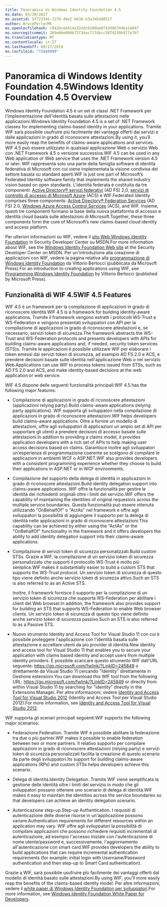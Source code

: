 ```yaml
---
title: Panoramica di Windows Identity Foundation 4.5
ms.date: 03/30/2017
ms.assetid: 5f723345-7270-49e2-b638-b3a34bd40517
author: BrucePerlerMS
ms.openlocfilehash: c9420ce641da32edc6196be0743d967446a14947
ms.sourcegitcommit: 289e06e904b72f34ac717dbcc5074239b977e707
ms.translationtype: MT
ms.contentlocale: it-IT
ms.lasthandoff: 09/17/2019
ms.locfileid: "71044999"
---
```

# <a name="windows-identity-foundation-45-overview"></a><span data-ttu-id="5071d-102">Panoramica di Windows Identity Foundation 4.5</span><span class="sxs-lookup"><span data-stu-id="5071d-102">Windows Identity Foundation 4.5 Overview</span></span>
<span data-ttu-id="5071d-103">Windows Identity Foundation 4.5 è un set di classi .NET Framework per l'implementazione dell'identità basata sulle attestazioni nelle applicazioni.</span><span class="sxs-lookup"><span data-stu-id="5071d-103">Windows Identity Foundation 4.5 is a set of .NET Framework classes for implementing claims-based identity in your applications.</span></span> <span data-ttu-id="5071d-104">Tramite WIF sarà possibile usufruire più facilmente dei vantaggi offerti dai servizi e dalle applicazioni in grado di riconoscere attestazioni.</span><span class="sxs-lookup"><span data-stu-id="5071d-104">By using it, you’ll more easily reap the benefits of claims-aware applications and services.</span></span> <span data-ttu-id="5071d-105">WIF 4.5 può essere utilizzato in qualsiasi applicazione Web o servizio Web con .NET Framework 4.5 o versione successiva.</span><span class="sxs-lookup"><span data-stu-id="5071d-105">WIF 4.5 can be used in any Web application or Web service that uses the .NET Framework version 4.5 or later.</span></span> <span data-ttu-id="5071d-106">WIF rappresenta solo una parte della famiglia software di identità federativa di Microsoft con cui viene implementata la visione condivisa del settore basata su standard aperti.</span><span class="sxs-lookup"><span data-stu-id="5071d-106">WIF is just one part of Microsoft’s Federated Identity software family that implements the shared industry vision based on open standards.</span></span> <span data-ttu-id="5071d-107">L'identità federata è costituita da tre componenti: [Active Directory® servizi federativi](https://go.microsoft.com/fwlink/?LinkID=247516) (AD FS) 2,0, [servizi di controllo di accesso di Microsoft Azure](https://go.microsoft.com/fwlink/?LinkID=247517) (ACS) e WIF.</span><span class="sxs-lookup"><span data-stu-id="5071d-107">Federated Identity comprises three components: [Active Directory® Federation Services](https://go.microsoft.com/fwlink/?LinkID=247516) (AD FS) 2.0, [Windows Azure Access Control Services](https://go.microsoft.com/fwlink/?LinkID=247517) (ACS), and WIF.</span></span> <span data-ttu-id="5071d-108">Insieme, questi tre componenti formano la base della nuova piattaforma di accesso e identità cloud basata sulle attestazioni di Microsoft.</span><span class="sxs-lookup"><span data-stu-id="5071d-108">Together, these three components form the core of Microsoft’s new claims-based cloud identity and access platform.</span></span>  
  
 <span data-ttu-id="5071d-109">Per ulteriori informazioni su WIF, vedere il [sito Web Windows Identity Foundation](https://go.microsoft.com/fwlink/?LinkId=149009) in Security Developer Center su MSDN.</span><span class="sxs-lookup"><span data-stu-id="5071d-109">For more information about WIF, see the [Windows Identity Foundation Web site](https://go.microsoft.com/fwlink/?LinkId=149009) at the Security Developer Center on MSDN.</span></span> <span data-ttu-id="5071d-110">Per un'introduzione alla creazione di applicazioni con WIF, vedere la pagina relativa alla [programmazione di Windows Identity Foundation](https://www.microsoftpressstore.com/store/programming-windows-identity-foundation-9780735627185) da Vittorio Bertocci (pubblicata da Microsoft Press).</span><span class="sxs-lookup"><span data-stu-id="5071d-110">For an introduction to creating applications using WIF, see [Programming Windows Identity Foundation](https://www.microsoftpressstore.com/store/programming-windows-identity-foundation-9780735627185) by Vittorio Bertocci (published by Microsoft Press).</span></span>  
  
## <a name="wif-45-features"></a><span data-ttu-id="5071d-111">Funzionalità di WIF 4.5</span><span class="sxs-lookup"><span data-stu-id="5071d-111">WIF 4.5 Features</span></span>  
 <span data-ttu-id="5071d-112">WIF 4.5 è un framework per la compilazione di applicazioni in grado di riconoscere identità.</span><span class="sxs-lookup"><span data-stu-id="5071d-112">WIF 4.5 is a framework for building identity-aware applications.</span></span> <span data-ttu-id="5071d-113">Tramite il framework vengono estratti i protocolli WS-Trust e WS-Federation e vengono presentati sviluppatori con API per la compilazione di applicazioni in grado di riconoscere attestazioni e, se necessario, servizi token di sicurezza.</span><span class="sxs-lookup"><span data-stu-id="5071d-113">The framework abstracts the WS-Trust and WS-Federation protocols and presents developers with APIs for building claims-aware applications and, if needed, security token services (STS)s.</span></span> <span data-ttu-id="5071d-114">Tramite le applicazioni è possibile utilizzare WIF per elaborare i token emessi dai servizi token di sicurezza, ad esempio AD FS 2.0 e ACS, e prendere decisioni basate sulle identità nell'applicazione Web o nel servizio Web.</span><span class="sxs-lookup"><span data-stu-id="5071d-114">Applications can use WIF to process tokens issued from STSs, such as AD FS 2.0 and ACS, and make identity-based decisions at the web application or web service.</span></span>  
  
 <span data-ttu-id="5071d-115">WIF 4.5 dispone delle seguenti funzionalità principali:</span><span class="sxs-lookup"><span data-stu-id="5071d-115">WIF 4.5 has the following major features:</span></span>  
  
- <span data-ttu-id="5071d-116">Compilazione di applicazioni in grado di riconoscere attestazioni (applicazioni relying party).</span><span class="sxs-lookup"><span data-stu-id="5071d-116">Build claims-aware applications (relying party applications).</span></span> <span data-ttu-id="5071d-117">WIF supporta gli sviluppatori nella compilazione di applicazioni in grado di riconoscere attestazioni.</span><span class="sxs-lookup"><span data-stu-id="5071d-117">WIF helps developers build claims-aware applications.</span></span> <span data-ttu-id="5071d-118">Oltre a fornire un modello di attestazioni, offre agli sviluppatori di applicazioni un ampio set di API per supportare gli utenti a prendere decisioni di accesso basate sulle attestazioni.</span><span class="sxs-lookup"><span data-stu-id="5071d-118">In addition to providing a claims model, it provides application developers with a rich set of APIs to help making user access decisions based on claims.</span></span>  <span data-ttu-id="5071d-119">Garantisce inoltre agli sviluppatori un'esperienza di programmazione coerente se scelgono di compilare le applicazioni in ambienti WCF o ASP.NET.</span><span class="sxs-lookup"><span data-stu-id="5071d-119">WIF also provides developers with a consistent programming experience whether they choose to build their applications in ASP.NET or in WCF environments.</span></span>  
  
- <span data-ttu-id="5071d-120">Compilazione del supporto della delega di identità in applicazioni in grado di riconoscere attestazioni.</span><span class="sxs-lookup"><span data-stu-id="5071d-120">Build identity delegation support into claims-aware applications.</span></span>  <span data-ttu-id="5071d-121">WIF offre la funzionalità per gestire le identità dei richiedenti originali oltre i limiti del servizio.</span><span class="sxs-lookup"><span data-stu-id="5071d-121">WIF offers the capability of maintaining the identities of original requestors across the multiple service boundaries.</span></span> <span data-ttu-id="5071d-122">Questa funzionalità può essere ottenuta utilizzando "OnBehalfOf" o "ActAs" nel framework e offre agli sviluppatori la possibilità di aggiungere il supporto per la delega di identità nelle applicazioni in grado di riconoscere attestazioni.</span><span class="sxs-lookup"><span data-stu-id="5071d-122">This capability can be achieved by either using the "ActAs" or the "OnBehalfOf" functionality in the framework and it offers developers the ability to add identity delegation support into their claims-aware applications.</span></span>  
  
- <span data-ttu-id="5071d-123">Compilazione di servizi token di sicurezza personalizzati.</span><span class="sxs-lookup"><span data-stu-id="5071d-123">Build custom STSs.</span></span>  <span data-ttu-id="5071d-124">Grazie a WIF, la compilazione di un servizio token di sicurezza personalizzato che supporti il protocollo WS-Trust è molto più semplice.</span><span class="sxs-lookup"><span data-stu-id="5071d-124">WIF makes it substantially easier to build a custom STS that supports the WS-Trust protocol.</span></span> <span data-ttu-id="5071d-125">Un servizio token di sicurezza di questo tipo viene definito anche servizio token di sicurezza attivo.</span><span class="sxs-lookup"><span data-stu-id="5071d-125">Such an STS is also referred to as an Active STS.</span></span>  
  
     <span data-ttu-id="5071d-126">Inoltre, il framework fornisce il supporto per la compilazione di un servizio token di sicurezza che supporta WS-Federation per abilitare i client del Web browser.</span><span class="sxs-lookup"><span data-stu-id="5071d-126">In addition, the framework also provides support for building an STS that supports WS-Federation to enable Web browser clients.</span></span> <span data-ttu-id="5071d-127">Un servizio token di sicurezza di questo tipo viene definito anche servizio token di sicurezza passivo.</span><span class="sxs-lookup"><span data-stu-id="5071d-127">Such an STS is also referred to as a Passive STS.</span></span>  
  
- <span data-ttu-id="5071d-128">Nuovo strumento Identity and Access Tool for Visual Studio 11 con cui è possibile proteggere l'applicazione con l'identità basata sulle attestazione e accettare utenti da più provider di identità.</span><span class="sxs-lookup"><span data-stu-id="5071d-128">New identity and access tool for Visual Studio 11 that enables you to secure your application with claims based identity and accept users from multiple identity providers.</span></span> <span data-ttu-id="5071d-129">È possibile scaricare questo strumento WIF dall'URL seguente: <https://go.microsoft.com/fwlink/?LinkID=245849> o direttamente da Visual Studio 11 cercando "Identity" direttamente in Gestione estensioni.</span><span class="sxs-lookup"><span data-stu-id="5071d-129">You can download this WIF tool from the following URL: <https://go.microsoft.com/fwlink/?LinkID=245849> or directly from within Visual Studio 11 by searching for "identity" directly in the Extensions Manager.</span></span> <span data-ttu-id="5071d-130">Per altre informazioni, vedere [Identity and Access Tool for Visual Studio 2012](identity-and-access-tool-for-vs.md) (Identity and Access Tool per Visual Studio 2012).</span><span class="sxs-lookup"><span data-stu-id="5071d-130">For more information, see [Identity and Access Tool for Visual Studio 2012](identity-and-access-tool-for-vs.md).</span></span>  
  
 <span data-ttu-id="5071d-131">WIF supporta gli scenari principali seguenti:</span><span class="sxs-lookup"><span data-stu-id="5071d-131">WIF supports the following major scenarios:</span></span>  
  
- <span data-ttu-id="5071d-132">Federazione.</span><span class="sxs-lookup"><span data-stu-id="5071d-132">Federation.</span></span>  <span data-ttu-id="5071d-133">Tramite WIF è possibile abilitare la federazione tra due o più partner.</span><span class="sxs-lookup"><span data-stu-id="5071d-133">WIF makes it possible to enable federation between two or more partners.</span></span> <span data-ttu-id="5071d-134">Il relativo supporto per compilare applicazioni in grado di riconoscere attestazioni (relying party) e servizi token di sicurezza personalizzati facilita la creazione di questo scenario da parte degli sviluppatori.</span><span class="sxs-lookup"><span data-stu-id="5071d-134">Its support for building claims-aware applications (RPs) and custom STSs helps developers achieve this scenario.</span></span>  
  
- <span data-ttu-id="5071d-135">Delega di identità.</span><span class="sxs-lookup"><span data-stu-id="5071d-135">Identity Delegation.</span></span>  <span data-ttu-id="5071d-136">Tramite WIF viene semplificata la gestione delle identità oltre i limiti del servizio in modo che gli sviluppatori possano ottenere uno scenario di delega di identità.</span><span class="sxs-lookup"><span data-stu-id="5071d-136">WIF makes it easy to maintain the identities across the service boundaries so that developers can achieve an identity delegation scenario.</span></span>  
  
- <span data-ttu-id="5071d-137">Autenticazione step-up.</span><span class="sxs-lookup"><span data-stu-id="5071d-137">Step-up Authentication.</span></span> <span data-ttu-id="5071d-138">I requisiti di autenticazione delle diverse risorse in un'applicazione possono variare.</span><span class="sxs-lookup"><span data-stu-id="5071d-138">Authentication requirements for different resources within an application may vary.</span></span> <span data-ttu-id="5071d-139">WIF offre agli sviluppatori la possibilità di compilare applicazioni che possono richiedere requisiti incrementali di autenticazione, ad esempio l'accesso iniziale con l'autenticazione di nome utente/password e, successivamente, l'aggiornamento all'autenticazione con smart card.</span><span class="sxs-lookup"><span data-stu-id="5071d-139">WIF provides developers the ability to build applications that can require incremental authentication requirements (for example: initial login with Username/Password authentication and then step-up to Smart Card authentication).</span></span>  
  
 <span data-ttu-id="5071d-140">Grazie a WIF, sarà possibile usufruire più facilmente dei vantaggi offerti dal modello di identità basato sulle attestazioni.</span><span class="sxs-lookup"><span data-stu-id="5071d-140">By using WIF, you’ll more easily reap the benefits of the claims-based identity model.</span></span> <span data-ttu-id="5071d-141">Per altre informazioni, vedere il [white paper di Windows Identity Foundation per sviluppatori](https://download.microsoft.com/download/7/d/0/7d0b5166-6a8a-418a-addd-95ee9b046994/windowsidentityfoundationwhitepaperfordevelopers-rtw.pdf).</span><span class="sxs-lookup"><span data-stu-id="5071d-141">For more information, see [Windows Identity Foundation White Paper for Developers](https://download.microsoft.com/download/7/d/0/7d0b5166-6a8a-418a-addd-95ee9b046994/windowsidentityfoundationwhitepaperfordevelopers-rtw.pdf).</span></span>
